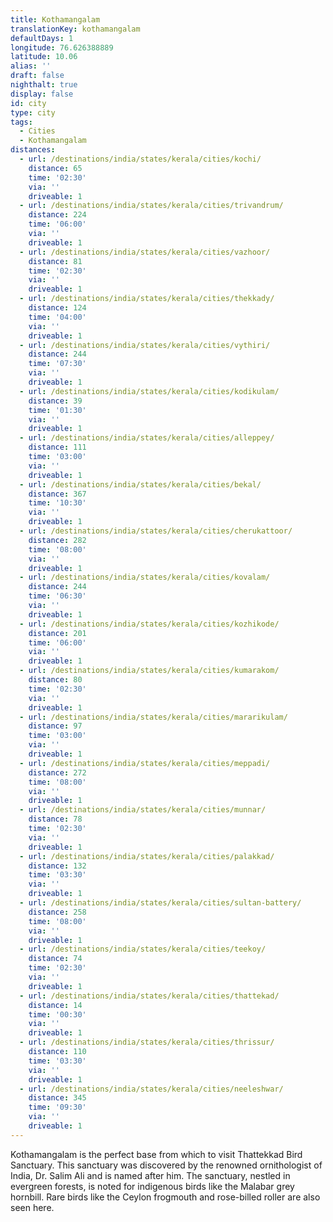 ```yaml
---
title: Kothamangalam
translationKey: kothamangalam
defaultDays: 1
longitude: 76.626388889
latitude: 10.06
alias: ''
draft: false
nighthalt: true
display: false
id: city
type: city
tags:
  - Cities
  - Kothamangalam
distances:
  - url: /destinations/india/states/kerala/cities/kochi/
    distance: 65
    time: '02:30'
    via: ''
    driveable: 1
  - url: /destinations/india/states/kerala/cities/trivandrum/
    distance: 224
    time: '06:00'
    via: ''
    driveable: 1
  - url: /destinations/india/states/kerala/cities/vazhoor/
    distance: 81
    time: '02:30'
    via: ''
    driveable: 1
  - url: /destinations/india/states/kerala/cities/thekkady/
    distance: 124
    time: '04:00'
    via: ''
    driveable: 1
  - url: /destinations/india/states/kerala/cities/vythiri/
    distance: 244
    time: '07:30'
    via: ''
    driveable: 1
  - url: /destinations/india/states/kerala/cities/kodikulam/
    distance: 39
    time: '01:30'
    via: ''
    driveable: 1
  - url: /destinations/india/states/kerala/cities/alleppey/
    distance: 111
    time: '03:00'
    via: ''
    driveable: 1
  - url: /destinations/india/states/kerala/cities/bekal/
    distance: 367
    time: '10:30'
    via: ''
    driveable: 1
  - url: /destinations/india/states/kerala/cities/cherukattoor/
    distance: 282
    time: '08:00'
    via: ''
    driveable: 1
  - url: /destinations/india/states/kerala/cities/kovalam/
    distance: 244
    time: '06:30'
    via: ''
    driveable: 1
  - url: /destinations/india/states/kerala/cities/kozhikode/
    distance: 201
    time: '06:00'
    via: ''
    driveable: 1
  - url: /destinations/india/states/kerala/cities/kumarakom/
    distance: 80
    time: '02:30'
    via: ''
    driveable: 1
  - url: /destinations/india/states/kerala/cities/mararikulam/
    distance: 97
    time: '03:00'
    via: ''
    driveable: 1
  - url: /destinations/india/states/kerala/cities/meppadi/
    distance: 272
    time: '08:00'
    via: ''
    driveable: 1
  - url: /destinations/india/states/kerala/cities/munnar/
    distance: 78
    time: '02:30'
    via: ''
    driveable: 1
  - url: /destinations/india/states/kerala/cities/palakkad/
    distance: 132
    time: '03:30'
    via: ''
    driveable: 1
  - url: /destinations/india/states/kerala/cities/sultan-battery/
    distance: 258
    time: '08:00'
    via: ''
    driveable: 1
  - url: /destinations/india/states/kerala/cities/teekoy/
    distance: 74
    time: '02:30'
    via: ''
    driveable: 1
  - url: /destinations/india/states/kerala/cities/thattekad/
    distance: 14
    time: '00:30'
    via: ''
    driveable: 1
  - url: /destinations/india/states/kerala/cities/thrissur/
    distance: 110
    time: '03:30'
    via: ''
    driveable: 1
  - url: /destinations/india/states/kerala/cities/neeleshwar/
    distance: 345
    time: '09:30'
    via: ''
    driveable: 1
---
```




















































































































































Kothamangalam is the perfect base from which to visit Thattekkad Bird Sanctuary. This sanctuary was discovered by the renowned ornithologist of India, Dr. Salim Ali and is named after him. The sanctuary, nestled in evergreen forests, is noted for indigenous birds like the Malabar grey hornbill. Rare birds like the Ceylon frogmouth and rose-billed roller are also seen here.